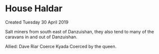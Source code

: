 # House Haldar
Created Tuesday 30 April 2019

Salt miners from south east of Danzuishan, they also tend to many of the caravans in and out of Danzuishan. 

Allied:
Dave
Riar
Coerce
Kyada
Coerced by the queen. 


